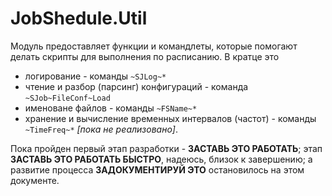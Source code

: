 # JobShedule.Util
Модуль предоставляет функции и командлеты, которые помогают делать скрипты для выполнения по расписанию.
В кратце это
* логирование - команды `~SJLog~*`
* чтение и разбор (парсинг) конфигураций - команда `~SJob~FileConf~Load`
* именоване файлов - команды `~FSName~*`
* хранение и вычисление временных интервалов (частот) - команды `~TimeFreq~*` *[пока не реализовано]*.

Пока пройден первый этап разработки - **ЗАСТАВЬ ЭТО РАБОТАТЬ**; этап **ЗАСТАВЬ ЭТО РАБОТАТЬ БЫСТРО**, надеюсь, близок к завершению; а развитие процесса **ЗАДОКУМЕНТИРУЙ ЭТО** остановилось на этом документе.
